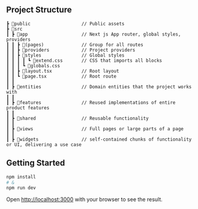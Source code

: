 ## Project Structure
```
┣ 📂public                   // Public assets
┣ 📂src
┃ ┣ 📂app                    // Next js App router, global styles, providers
┃ ┃ ┣ 📂(pages)              // Group for all routes
┃ ┃ ┣ 📂providers            // Project providers
┃ ┃ ┣ 📂styles               // Global styles
┃ ┃ ┃ ┃ ┗ 📜extend.css       // CSS that imports all blocks
┃ ┃ ┃ ┗ 📜globals.css
┃ ┃ ┣ 📜layout.tsx           // Root layout
┃ ┃ ┗ 📜page.tsx             // Root route
┃ ┃ 
┃ ┣ 📂entities               // Domain entities that the project works with
┃ ┃ 
┃ ┣ 📂features               // Reused implementations of entire product features
┃ ┃ 
┃ ┣ 📂shared                 // Reusable functionality
┃ ┃ 
┃ ┣ 📂views                  // Full pages or large parts of a page
┃ ┃ 
┃ ┣ 📂widgets                // self-contained chunks of functionality or UI, delivering a use case
```
## Getting Started

```bash
npm install
# &
npm run dev
```

Open [http://localhost:3000](http://localhost:3000) with your browser to see the result.



